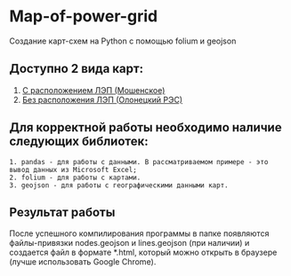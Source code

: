# Map-of-power-grid
Создание карт-схем на Python с помощью folium и geojson
## Доступно 2 вида карт:

1. [С расположением ЛЭП (Мошенское)](https://github.com/zuev27/Map-of-power-grid/tree/main/%D0%9C%D0%BE%D1%88%D0%B5%D0%BD%D1%81%D0%BA%D0%BE%D0%B5.html)
2. [Без расположения ЛЭП (Олонецкий РЭС)](https://github.com/zuev27/Map-of-power-grid/tree/main/%D0%9E%D0%BB%D0%BE%D0%BD%D0%B5%D1%86%D0%BA%D0%B8%D0%B9%20%D0%A0%D0%AD%D0%A1.html)

## Для корректной работы необходимо наличие следующих библиотек:
```
1. pandas - для работы с данными. В рассматриваемом примере - это вывод данных из Microsoft Excel;
2. folium - для работы с картами.
3. geojson - для работы с географическими данными карт.
```

## Результат работы

После успешного компилирования программы в папке появляются файлы-привязки nodes.geojson и lines.geojson (при наличии) и создается файл в формате *.html, который можно открыть в браузере (лучше использовать Google Chrome).
